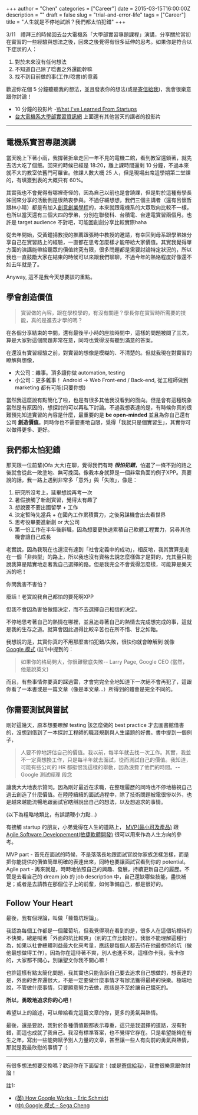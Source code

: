 +++
author = "Chen"
categories = ["Career"]
date = 2015-03-15T16:00:00Z
description = ""
draft = false
slug = "trial-and-error-life"
tags = ["Career"]
title = "人生就是不停地試誤？我們都太怕犯錯"
+++


3/11　禮拜三的時候回去台大電機系「大學部實習專題課程」演講，分享關於當初在實習的一些經驗與想法之後，回來之後覺得有很多延伸的思考。如果你是符合以下症狀的人：

1. 對於未來沒有任何想法
2. 不知道自己除了唸書之外還能幹嘛
3. 找不到目前做的事(工作/唸書)的意義

歡迎你花個 5 分鐘聽聽我的想法，並且發表你的想法(或是[寄信給我](mailto:androchentw@gmail.com))，我會很樂意跟你討論！

* 10 分鐘的投影片 -[What I've Learned From Startups](http://www.slideshare.net/androchen/2015-0311-what-ive-learned-from-startups)
* [台大電機系大學部實習資訊網](http://cc.ee.ntu.edu.tw/~eeintern/course2015.html) 上面還有其他當天的講者的投影片

---

## 電機系實習專題演講

當天晚上下著小雨，我撐著折傘走回一年不見的電機二館，看到教室還鎖著，就先去活大吃了個飯。回來的時候已經是 18:20，離上課時間還剩 10 分鐘，不過本來就不大的教室依舊門可羅雀。修課人數大概 25 人，但是現場出席這學期第二堂課的，有填簽到表的大概只有 60%。

其實我也不會覺得有哪裡奇怪的，因為自己以前也是會蹺課，但是對於這種有學長姊回來分享的活動倒是很熱衷參與。不過仔細想想，我們三個主講者（還有呂懷哲跟林小晴）都是有加入[創意創業學程](http://www.cep.ntu.edu.tw/)的，本來就跟電機系的大眾取向比較不一樣，也所以當天還有三個大四的學弟，分別在聯發科、台積電、台達電實習兩個月。也許是 target audience 不對吧，可能回創創分享比較實際haha

從去年開始，受黃鐘揚教授的推薦跟張時中教授的邀請，有幸回到母系跟學弟妹分享自己在實習路上的經驗，一直都在思考怎麼樣才能帶給大家價值。其實我覺得單方面的演講能帶給聽眾的價值終究有限，很多問題都是需要討論特定狀況的，所以我也一直鼓勵大家在結束的時候可以來跟我們聊聊，不過今年的熱絡程度好像還不如去年就是了。

Anyway, 這不是我今天想要談的重點。

## 學會創造價值

> 實習做的內容，跟在學校學的，有沒有關連？學長你在實習時所需要的技能，真的是進去才學的嗎？

在各個分享結束的中間，還有最後半小時的座談時間中，這樣的問題被問了三次，算是大家對這個問題非常在意，同時也覺得沒有聽到滿意的答案。

在還沒有實習經驗之前，對實習的想像是模糊的、不清楚的。但就我現在對實習的瞭解與想像，

* 大公司：雜事。頂多讓你做 automation, testing
* 小公司：更多雜事！ Android -> Web Front-end / Back-end, 從工程師做到 marketing 都有可能(只要你想)

當然我這麼說有點簡化了啦，也是有很多其他我沒看到的面向。但是會有這種現象當然是有原因的，想探討的可以再私下討論。不過我想表達的是，有時候你真的很難預先知道實習的內容是什麼，最重要的是 **be open-minded** 並且為你自己還有公司 **創造價值**。同時你也不需要畫地自限，覺得「我就只是個實習生」，其實你可以做得更多、更好。

## 我們都太怕犯錯

那天跟一位前輩(Ofa 大大)在聊，覺得我們有時 _**很怕犯錯**_，怕選了一條不對的路之後就會從此一敗塗地、無可挽回。像我本身就算是一個非常負面的例子XPP。真要說的話，我一路上遇到非常多「意外」與「失敗」，像是：

1. 研究所沒考上，延畢想說再考一次
2. 暑假接觸了新創實習，覺得太有趣了
3. 想說要不要出國留學 + 工作
4. 決定暫時先當兵 + 在國內工作累積實力，之後另謀機會出去看世界
5. 思考役畢要進新創 or 大公司
6. 第一份工作在半年後辭職，因為想要更快速累積自己軟體工程實力，另尋其他機會讓自己成長

老實說，因為我現在也還沒有達到「社會定義中的成功」，相反地，我其實算是走在一個「非典型」的路上，所以我也沒有資格去說怎麼樣做才是對的，充其量只能說我算是踏實地走著我自己選擇的路。但是我完全不會覺得怎麼樣，可能算是樂天派的吧！

你問我害不害怕？

廢話！老實說我自己都怕的要死啊XPP

但我不會因為害怕做錯決定，而不去選擇自己相信的決定。

不停地思考著自己的熱情在哪裡，並且追尋著自己的熱情去完成想完成的事，這就是我的生存之道。就算會因此過得比較辛苦也在所不惜、甘之如飴。

我想說的是，其實你真的不用那麼害怕犯錯/失敗，很快你就會瞭解到 就像 [Google 模式](https://www.amazon.com/How-Google-Works-Eric-Schmidt/dp/1455582344) (註1)中提到的：

> 如果你的格局夠大，你很難徹底失敗-- Larry Page, Google CEO (當然，他是說英文)

而且，有些事情你要真的踩過雷，才會完完全全地知道下一次絕不會再犯了，這跟你看了一本書或是一篇文章（像是本文章...）所得到的體會是完全不同的。

## 你需要測試與嘗試

剛好這幾天，原本想要瞭解 testing 該怎麼做的 best practice 才去圖書館借書的，沒想到借到了一本探討工程師的職涯規劃與人生議題的好書。書中提到一個例子，

> 人要不停地評估自己的價值。我以前，每半年就去找一次工作。其實，我並不一定真想換工作，只是每半年就去面試，從而測試自己的價值。我知道，可能有些公司的 HR 都挺恨我這樣的舉動，因為浪費了他們的時間。-- Google 測試經理 段念

讓我大大地表示贊同。因為剛好最近在求職，在整理履歷的同時也不停地檢視自己過去創造了什麼價值。在陸陸續續的面試過程中，除了技術問題被電很慘以外，也是越來越能流暢地跟面試官瞎掰說出自己的想法，以及想追求的事情。

(以下為粗略地類比，有誤請鞭小力點...)

有接觸 startup 的朋友，小弟覺得在人生的道路上， [MVP(最小可及產品)](https://en.wikipedia.org/wiki/Minimum_viable_product) 跟 [Agile Software Developement(敏捷軟體開發)](https://en.wikipedia.org/wiki/Agile_software_development) 很可以用來作為人生方向的參考。

MVP part - 首先在面試的時候，不是落落長地跟面試官說你家族怎樣怎樣，而是把你能提供的價值簡單明確的表達出來，同時也要讓面試官看到你的 potential。Agile part - 再來就是，時時地依照自己的興趣、發展，持續更新自己的履歷。不管是去看自己的 dream job 的 job description 中，自己還缺哪些技能，盡快補足；或者是去請教在那個位子上的前輩，如何準備自己，都是很好的。

## Follow Your Heart

最後，我有個理論，叫做「蘿蔔坑理論」。

我認為每個工作都是一個蘿蔔坑，但我覺得現在看到的是，很多人在這個坑裡待的不快樂，總是喊著「外面的坑比較爽」（別的工作比較好）。我很不能理解這種行為，如果以社會總體利益最大化來考量，應該是每個人都去待在他最想待的坑（做他最想做得工作）。因為你在這待著不爽，別人也進不來，這樣你卡我，我卡你的，大家都不開心，別讓聖文你我不開心嘛！

也許這樣有點太簡化問題，我其實也只能告訴自己要去追求自己想做的，想表達的是，外面的世界還很大，不是一定要做什麼事情才有辦法獲得最終的快樂。極端地說，不管做什麼事情，只要願意努力去做，應該是不至於讓自己餓死的。

**所以，勇敢地追求你的心吧！**

希望以上的論述，可以帶給看完這篇文章的你，更多的勇氣與熱情。

最後，還是要說，我對於各種價值觀都表示尊重，這只是我選擇的道路，沒有對錯，而這也成就了我自己。我沒有標準答案，也不覺得它存在。只是希望能夠在有生之年，寫出一些能夠賦予別人力量的文章，甚至讓一些人有向前的勇氣與熱情，那就是我最欣慰的事情了 :)

---

有很多想法想要交換嗎？歡迎你在下面留言！(或是[寄信給我](mailto:androchentw@gmail.com))，我會很樂意跟你討論！

註1:

* [(英) How Google Works - Eric Schmidt](http://www.slideshare.net/ericschmidt/how-google-works-final-1)
* [(中) Google 模式 - Sega Cheng](http://www.slideshare.net/segacheng/google-how-google-works)




